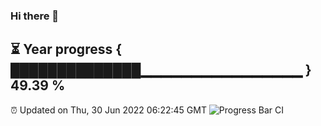 ### Hi there 👋
⏳ Year progress { ██████████████▁▁▁▁▁▁▁▁▁▁▁▁▁▁▁▁ } 49.39 %
---
⏰ Updated on Thu, 30 Jun 2022 06:22:45 GMT
![Progress Bar CI](https://github.com/liununu/liununu/workflows/Progress%20Bar%20CI/badge.svg)
